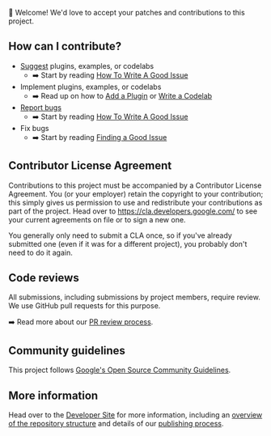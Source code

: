 :wave: Welcome! We'd love to accept your patches and contributions to this project.

## How can I contribute?

- [Suggest](https://github.com/google/blockly-samples/issues/new?assignees=&labels=type%3A+feature+request%2C+triage&template=feature_request.md) plugins, examples, or codelabs
  - :arrow_right: Start by reading [How To Write A Good Issue](https://developers.google.com/blockly/guides/modify/contribute/write_a_good_issue)
- Implement plugins, examples, or codelabs
  - :arrow_right: Read up on how to [Add a Plugin](https://developers.google.com/blockly/guides/modify/contribute/add_a_plugin) or [Write a Codelab](https://developers.google.com/blockly/guides/modify/contribute/write_a_codelab)
- [Report bugs](https://github.com/google/blockly-samples/issues/new?assignees=&labels=type%3A+bug%2C+triage&template=bug_report.md)
  - :arrow_right: Start by reading [How To Write A Good Issue](https://developers.google.com/blockly/guides/modify/contribute/write_a_good_issue)
- Fix bugs
  - :arrow_right: Start by reading [Finding a Good Issue](https://developers.google.com/blockly/guides/modify/contribute/issue_labels)

## Contributor License Agreement

Contributions to this project must be accompanied by a Contributor License
Agreement. You (or your employer) retain the copyright to your contribution;
this simply gives us permission to use and redistribute your contributions as
part of the project. Head over to <https://cla.developers.google.com/> to see
your current agreements on file or to sign a new one.

You generally only need to submit a CLA once, so if you've already submitted one
(even if it was for a different project), you probably don't need to do it
again.

## Code reviews

All submissions, including submissions by project members, require review. We
use GitHub pull requests for this purpose.

:arrow_right: Read more about our [PR review process](https://developers.google.com/blockly/guides/modify/contribute/pr_review_process).

## Community guidelines

This project follows
[Google's Open Source Community Guidelines](https://opensource.google.com/conduct/).

## More information

Head over to the [Developer Site](https://developers.google.com/blockly/guides/modify/contributing) for more information, including an [overview of the repository structure](https://developers.google.com/blockly/guides/modify/contribute/samples_repository_structure) and details of our [publishing process](https://developers.google.com/blockly/guides/modify/contribute/add_a_plugin#publishing).

